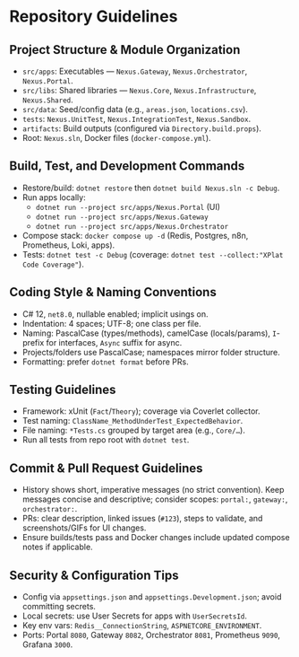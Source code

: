 # Repository Guidelines

## Project Structure & Module Organization
- `src/apps`: Executables — `Nexus.Gateway`, `Nexus.Orchestrator`, `Nexus.Portal`.
- `src/libs`: Shared libraries — `Nexus.Core`, `Nexus.Infrastructure`, `Nexus.Shared`.
- `src/data`: Seed/config data (e.g., `areas.json`, `locations.csv`).
- `tests`: `Nexus.UnitTest`, `Nexus.IntegrationTest`, `Nexus.Sandbox`.
- `artifacts`: Build outputs (configured via `Directory.build.props`).
- Root: `Nexus.sln`, Docker files (`docker-compose.yml`).

## Build, Test, and Development Commands
- Restore/build: `dotnet restore` then `dotnet build Nexus.sln -c Debug`.
- Run apps locally:
  - `dotnet run --project src/apps/Nexus.Portal` (UI)
  - `dotnet run --project src/apps/Nexus.Gateway`
  - `dotnet run --project src/apps/Nexus.Orchestrator`
- Compose stack: `docker compose up -d` (Redis, Postgres, n8n, Prometheus, Loki, apps).
- Tests: `dotnet test -c Debug` (coverage: `dotnet test --collect:"XPlat Code Coverage"`).

## Coding Style & Naming Conventions
- C# 12, `net8.0`, nullable enabled; implicit usings on.
- Indentation: 4 spaces; UTF-8; one class per file.
- Naming: PascalCase (types/methods), camelCase (locals/params), `I`-prefix for interfaces, `Async` suffix for async.
- Projects/folders use PascalCase; namespaces mirror folder structure.
- Formatting: prefer `dotnet format` before PRs.

## Testing Guidelines
- Framework: xUnit (`Fact`/`Theory`); coverage via Coverlet collector.
- Test naming: `ClassName_MethodUnderTest_ExpectedBehavior`.
- File naming: `*Tests.cs` grouped by target area (e.g., `Core/…`).
- Run all tests from repo root with `dotnet test`.

## Commit & Pull Request Guidelines
- History shows short, imperative messages (no strict convention). Keep messages concise and descriptive; consider scopes: `portal:`, `gateway:`, `orchestrator:`.
- PRs: clear description, linked issues (`#123`), steps to validate, and screenshots/GIFs for UI changes.
- Ensure builds/tests pass and Docker changes include updated compose notes if applicable.

## Security & Configuration Tips
- Config via `appsettings.json` and `appsettings.Development.json`; avoid committing secrets.
- Local secrets: use User Secrets for apps with `UserSecretsId`.
- Key env vars: `Redis__ConnectionString`, `ASPNETCORE_ENVIRONMENT`.
- Ports: Portal `8080`, Gateway `8082`, Orchestrator `8081`, Prometheus `9090`, Grafana `3000`.
